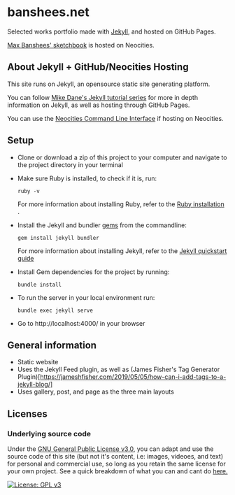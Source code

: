 # banshees.net

Selected works portfolio made with [Jekyll](https://jekyllrb.com/), and hosted on GitHub Pages.

[Max Banshees' sketchbook](https://maxbanshees.com) is hosted on Neocities.

## About Jekyll + GitHub/Neocities Hosting

This site runs on Jekyll, an opensource static site generating platform.

You can follow [Mike Dane's Jekyll tutorial series](https://www.youtube.com/watch?v=T1itpPvFWHI&list=PLLAZ4kZ9dFpOPV5C5Ay0pHaa0RJFhcmcB&index=1) for more in depth information on Jekyll, as well as hosting through GitHub Pages.

You can use the [Neocities Command Line Interface](https://neocities.org/cli) if hosting on Neocities.

## Setup

- Clone or download a zip of this project to your computer and navigate to the
  project directory in your terminal
  
- Make sure Ruby is installed, to check if it is, run:
  ```
  ruby -v
  ``` 
  For more information about installing Ruby, refer to the [Ruby installation ](https://www.ruby-lang.org/en/documentation/installation/).

- Install the Jekyll and bundler [gems](https://jekyllrb.com/docs/ruby-101/#gems) from the commandline:
  ```
  gem install jekyll bundler
  ```
  For more information about installing Jekyll, refer to the [Jekyll quickstart guide](https://jekyllrb.com/docs/quickstart/)


- Install Gem dependencies for the project by running:
  ```
  bundle install
  ```
  
- To run the server in your local environment run:
  ```
  bundle exec jekyll serve
  ```
  
- Go to http://localhost:4000/ in your browser

## General information

- Static website
- Uses the Jekyll Feed plugin, as well as (James Fisher's Tag Generator Plugin)[https://jameshfisher.com/2019/05/05/how-can-i-add-tags-to-a-jekyll-blog/]
- Uses gallery, post, and page as the three main layouts

## Licenses

### Underlying source code

Under the [GNU General Public License v3.0](LICENSE), you can adapt and use the source code of this site (but not it's content, i.e: images, videoes, and text) for personal and commercial use, so long as you retain the same license for your own project. See a quick breakdown of what you can and cant do [here.](https://tldrlegal.com/license/gnu-lesser-general-public-license-v3-(lgpl-3))

[![License: GPL v3](https://img.shields.io/badge/License-GPLv3-blue.svg?style=flat-square)](https://www.gnu.org/licenses/gpl-3.0)
